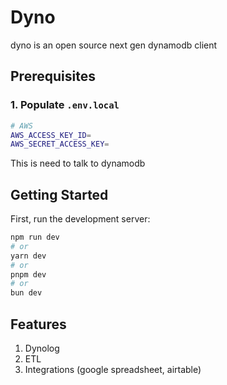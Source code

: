 # Dyno

dyno is an open source next gen dynamodb client

## Prerequisites

### 1. Populate `.env.local`

```sh
# AWS
AWS_ACCESS_KEY_ID=
AWS_SECRET_ACCESS_KEY=

```

This is need to talk to dynamodb

## Getting Started

First, run the development server:

```bash
npm run dev
# or
yarn dev
# or
pnpm dev
# or
bun dev
```

## Features

1. Dynolog
2. ETL
3. Integrations (google spreadsheet, airtable)
